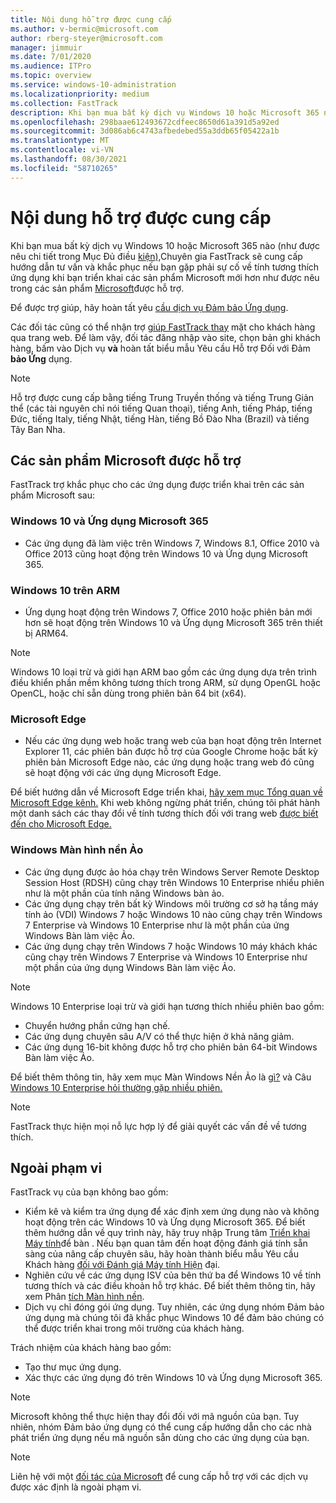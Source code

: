 ```yaml
---
title: Nội dung hỗ trợ được cung cấp
ms.author: v-bermic@microsoft.com
author: rberg-steyer@microsoft.com
manager: jimmuir
ms.date: 7/01/2020
ms.audience: ITPro
ms.topic: overview
ms.service: windows-10-administration
ms.localizationpriority: medium
ms.collection: FastTrack
description: Khi bạn mua bất kỳ dịch vụ Windows 10 hoặc Microsoft 365 nào, Chuyên gia FastTrack sẽ cung cấp hướng dẫn tư vấn và khắc phục để triển khai cho Windows 10 và Ứng dụng Microsoft 365 và luôn cập nhật mà không mất thêm phí (với đăng ký đủ điều kiện).
ms.openlocfilehash: 298baae612493672cdfeec8650d61a391d5a92ed
ms.sourcegitcommit: 3d086ab6c4743afbedebed55a3ddb65f05422a1b
ms.translationtype: MT
ms.contentlocale: vi-VN
ms.lasthandoff: 08/30/2021
ms.locfileid: "58710265"
---
```

# <a name="assistance-offered"></a>Nội dung hỗ trợ được cung cấp  

Khi bạn mua bất kỳ dịch vụ Windows 10 hoặc Microsoft 365 nào (như được nêu chi tiết trong Mục Đủ điều [kiện),](eligibility.md)Chuyên gia FastTrack sẽ cung cấp hướng dẫn tư vấn và khắc phục nếu bạn gặp phải sự cố về tính tương thích ứng dụng khi bạn triển khai các sản phẩm Microsoft mới hơn như được nêu trong các sản phẩm [Microsoft](#supported-microsoft-products)được hỗ trợ.

Để được trợ giúp, hãy hoàn tất yêu [cầu dịch vụ Đảm bảo Ứng dụng](https://go.microsoft.com/fwlink/?linkid=2022721).

Các đối tác cũng có thể nhận trợ [giúp FastTrack thay](https://go.microsoft.com/fwlink/?linkid=780698) mặt cho khách hàng qua trang web. Để làm vậy, đối tác đăng nhập vào site, chọn bản ghi khách hàng, bấm vào Dịch vụ **và** hoàn tất biểu mẫu Yêu cầu Hỗ trợ Đối với Đảm **bảo Ứng** dụng.

> [!NOTE]
> Hỗ trợ được cung cấp bằng tiếng Trung Truyền thống và tiếng Trung Giản thể (các tài nguyên chỉ nói tiếng Quan thoại), tiếng Anh, tiếng Pháp, tiếng Đức, tiếng Italy, tiếng Nhật, tiếng Hàn, tiếng Bồ Đào Nha (Brazil) và tiếng Tây Ban Nha. 

## <a name="supported-microsoft-products"></a>Các sản phẩm Microsoft được hỗ trợ

FastTrack trợ khắc phục cho các ứng dụng được triển khai trên các sản phẩm Microsoft sau:

### <a name="windows-10-and-microsoft-365-apps"></a>Windows 10 và Ứng dụng Microsoft 365

- Các ứng dụng đã làm việc trên Windows 7, Windows 8.1, Office 2010 và Office 2013 cũng hoạt động trên Windows 10 và Ứng dụng Microsoft 365.

### <a name="windows-10-on-arm"></a>Windows 10 trên ARM

- Ứng dụng hoạt động trên Windows 7, Office 2010 hoặc phiên bản mới hơn sẽ hoạt động trên Windows 10 và Ứng dụng Microsoft 365 trên thiết bị ARM64.

> [!NOTE]
> Windows 10 loại trừ và giới hạn ARM bao gồm các ứng dụng dựa trên trình điều khiển phần mềm không tương thích trong ARM, sử dụng OpenGL hoặc OpenCL, hoặc chỉ sẵn dùng trong phiên bản 64 bit (x64).

### <a name="microsoft-edge"></a>Microsoft Edge

- Nếu các ứng dụng web hoặc trang web của bạn hoạt động trên Internet Explorer 11, các phiên bản được hỗ trợ của Google Chrome hoặc bất kỳ phiên bản Microsoft Edge nào, các ứng dụng hoặc trang web đó cũng sẽ hoạt động với các ứng dụng Microsoft Edge.

Để biết hướng dẫn về Microsoft Edge triển khai, [hãy xem mục Tổng quan về Microsoft Edge kênh.](https://docs.microsoft.com/DeployEdge/microsoft-edge-channels) Khi web không ngừng phát triển, chúng tôi phát hành một danh sách các thay đổi về tính tương thích đối với trang web [được biết đến cho Microsoft Edge.](https://docs.microsoft.com/microsoft-edge/web-platform/site-impacting-changes)

### <a name="windows-virtual-desktop"></a>Windows Màn hình nền Ảo

- Các ứng dụng được ảo hóa chạy trên Windows Server Remote Desktop Session Host (RDSH) cũng chạy trên Windows 10 Enterprise nhiều phiên như là một phần của tính năng Windows bàn ảo.
- Các ứng dụng chạy trên bất kỳ Windows môi trường cơ sở hạ tầng máy tính ảo (VDI) Windows 7 hoặc Windows 10 nào cũng chạy trên Windows 7 Enterprise và Windows 10 Enterprise như là một phần của ứng Windows Bàn làm việc Ảo.
- Các ứng dụng chạy trên Windows 7 hoặc Windows 10 máy khách khác cũng chạy trên Windows 7 Enterprise và Windows 10 Enterprise như một phần của ứng dụng Windows Bàn làm việc Ảo.

> [!NOTE]
> Windows 10 Enterprise loại trừ và giới hạn tương thích nhiều phiên bao gồm: 
> - Chuyển hướng phần cứng hạn chế.
> - Các ứng dụng chuyên sâu A/V có thể thực hiện ở khả năng giảm.
> - Các ứng dụng 16-bit không được hỗ trợ cho phiên bản 64-bit Windows Bàn làm việc Ảo.

Để biết thêm thông tin, hãy xem mục Màn Windows Nền Ảo là [gì?](https://docs.microsoft.com/azure/virtual-desktop/overview) và Câu [Windows 10 Enterprise hỏi thường gặp nhiều phiên.](https://docs.microsoft.com/azure/virtual-desktop/windows-10-multisession-faq)

> [!NOTE]
> FastTrack thực hiện mọi nỗ lực hợp lý để giải quyết các vấn đề về tương thích. 

## <a name="out-of-scope"></a>Ngoài phạm vi

FastTrack vụ của bạn không bao gồm:
- Kiểm kê và kiểm tra ứng dụng để xác định xem ứng dụng nào và không hoạt động trên các Windows 10 và Ứng dụng Microsoft 365. Để biết thêm hướng dẫn về quy trình này, hãy truy nhập Trung tâm [Triển khai Máy tính](https://go.microsoft.com/fwlink/?linkid=2080140)để bàn . Nếu bạn quan tâm đến hoạt động đánh giá tính sẵn sàng của nâng cấp chuyên sâu, hãy hoàn thành biểu mẫu Yêu cầu Khách hàng [đối với Đánh giá Máy tính Hiện](https://go.microsoft.com/fwlink/?linkid=2053818) đại.
- Nghiên cứu về các ứng dụng ISV của bên thứ ba để Windows 10 về tính tương thích và các điều khoản hỗ trợ khác. Để biết thêm thông tin, hãy xem Phân [tích Màn hình nền](https://docs.microsoft.com/sccm/desktop-analytics/overview).
- Dịch vụ chỉ đóng gói ứng dụng. Tuy nhiên, các ứng dụng nhóm Đảm bảo ứng dụng mà chúng tôi đã khắc phục Windows 10 để đảm bảo chúng có thể được triển khai trong môi trường của khách hàng.

Trách nhiệm của khách hàng bao gồm:
- Tạo thư mục ứng dụng.
- Xác thực các ứng dụng đó trên Windows 10 và Ứng dụng Microsoft 365.

> [!NOTE]
> Microsoft không thể thực hiện thay đổi đối với mã nguồn của bạn. Tuy nhiên, nhóm Đảm bảo ứng dụng có thể cung cấp hướng dẫn cho các nhà phát triển ứng dụng nếu mã nguồn sẵn dùng cho các ứng dụng của bạn.

> [!NOTE]
> Liên hệ với một [đối tác của Microsoft](https://go.microsoft.com/fwlink/?linkid=2080150) để cung cấp hỗ trợ với các dịch vụ được xác định là ngoài phạm vi.


